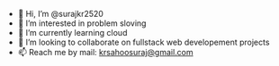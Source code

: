 - 👋 Hi, I’m @surajkr2520
- 👀 I’m interested in problem sloving
- 🌱 I’m currently learning cloud
- 💞️ I’m looking to collaborate on fullstack web developement projects
- 📫 Reach me by mail: krsahoosuraj@gmail.com

<!---
surajkr2520/surajkr2520 is a ✨ special ✨ repository because its `README.md` (this file) appears on your GitHub profile.
You can click the Preview link to take a look at your changes.
--->
